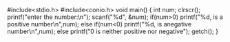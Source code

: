 #include<stdio.h>
#include<conio.h>
void main()
{
int num;
clrscr();
printf("enter the number:\n");
scanf("%d", &num);
if(num>0)
printf("%d, is a positive number\n",num);
else if(num<0)
printf("%d, is anegative number\n",num);
else
printf("0 is neither positive nor negative");
getch();
}
